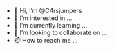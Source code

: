 - 👋 Hi, I’m @C4rsjumpers
- 👀 I’m interested in ...
- 🌱 I’m currently learning ...
- 💞️ I’m looking to collaborate on ...
- 📫 How to reach me ...

<!---
C4rsjumpers/C4rsjumpers is a ✨ special ✨ repository because its `README.md` (this file) appears on your GitHub profile.
You can click the Preview link to take a look at your changes.
--->

